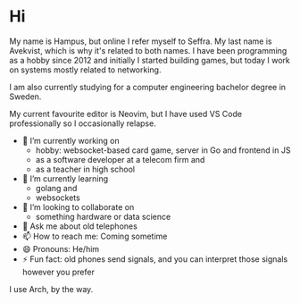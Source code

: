 # Hi
My name is Hampus, but online I refer myself to Seffra. My last name is Avekvist, which is why it's related to both names. 
I have been programming as a hobby since 2012 and initially I started building games, but today I work on systems mostly related to networking. 

I am also currently studying for a computer engineering bachelor degree in Sweden. 

My current favourite editor is Neovim, but I have used VS Code professionally so I occasionally relapse. 

- 🔭 I’m currently working on 
  - hobby: websocket-based card game, server in Go and frontend in JS
  - as a software developer at a telecom firm and
  - as a teacher in high school
- 🌱 I’m currently learning
  - golang and
  - websockets
- 👯 I’m looking to collaborate on
  - something hardware or data science
- 💬 Ask me about old telephones
- 📫 How to reach me: Coming sometime
- 😄 Pronouns: He/him
- ⚡ Fun fact: old phones send signals, and you can interpret those signals however you prefer

I use Arch, by the way. 
